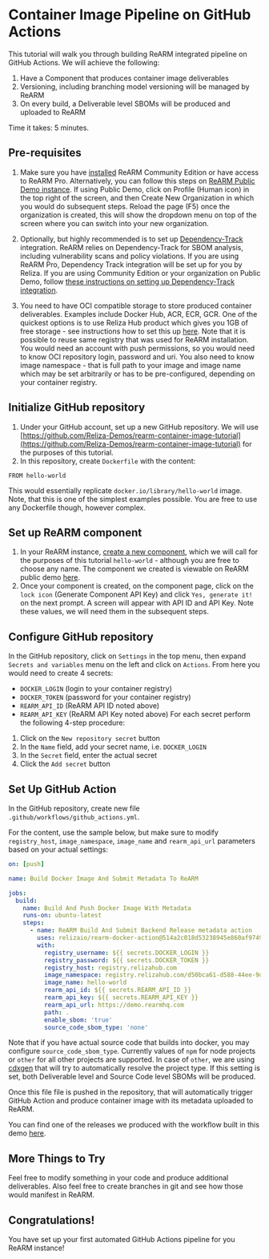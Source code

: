 # Container Image Pipeline on GitHub Actions

This tutorial will walk you through building ReARM integrated pipeline on GitHub Actions. We will achieve the following:

1. Have a Component that produces container image deliverables
2. Versioning, including branching model versioning will be managed by ReARM
3. On every build, a Deliverable level SBOMs will be produced and uploaded to ReARM

Time it takes: 5 minutes.

## Pre-requisites
1. Make sure you have [installed](/installation/) ReARM Community Edition or have access to ReARM Pro. Alternatively, you can follow this steps on [ReARM Public Demo instance](https://demo.rearmhq.com). If using Public Demo, click on Profile (Human icon) in the top right of the screen, and then Create New Organization in which you would do subsequent steps. Reload the page (F5) once the organization is created, this will show the dropdown menu on top of the screen where you can switch into your new organization.

2. Optionally, but highly recommended is to set up [Dependency-Track](https://dependencytrack.org/) integration. ReARM relies on Dependency-Track for SBOM analysis, including vulnerability scans and policy violations. If you are using ReARM Pro, Dependency Track integration will be set up for you by Reliza. If you are using Community Edition or your organization on Public Demo, follow [these instructions on setting up Dependency-Track integration](/integrations/dtrack).

3. You need to have OCI compatible storage to store produced container deliverables. Examples include Docker Hub, ACR, ECR, GCR. One of the quickest options is to use Reliza Hub product which gives you 1GB of free storage - see instructions how to set this up [here](https://docs.relizahub.com/registry/). Note that it is possible to reuse same registry that was used for ReARM installation. You would need an account with push permissions, so you would need to know OCI repository login, password and uri. You also need to know image namespace - that is full path to your image and image name which may be set arbitrarily or has to be pre-configured, depending on your container registry.

## Initialize GitHub repository
1. Under your GitHub account, set up a new GitHub repository. We will use [https://github.com/Reliza-Demos/rearm-container-image-tutorial](https://github.com/Reliza-Demos/rearm-container-image-tutorial) for the purposes of this tutorial.
2. In this repository, create `Dockerfile` with the content:
```
FROM hello-world
```
This would essentially replicate `docker.io/library/hello-world` image. Note, that this is one of the simplest examples possible. You are free to use any Dockerfile though, however complex.

## Set up ReARM component
1. In your ReARM instance, [create a new component](/tutorials/first-bom#create-first-component), which we will call for the purposes of this tutorial `hello-world` - although you are free to choose any name. The component we created is viewable on ReARM public demo [here](https://demo.rearmhq.com/componentsOfOrg/00000000-0000-0000-0000-000000000001/91b89d22-b82d-461b-a668-ca560ce003a2/ea14da55-7537-49a1-9a19-82a511ca09a2).
2. Once your component is created, on the component page, click on the `lock icon` (Generate Component API Key) and click `Yes, generate it!` on the next prompt. A screen will appear with API ID and API Key. Note these values, we will need them in the subsequent steps.

## Configure GitHub repository
In the GitHub repository, click on `Settings` in the top menu, then expand `Secrets and variables` menu on the left and click on `Actions`.
From here you would need to create 4 secrets:
- `DOCKER_LOGIN` (login to your container registry)
- `DOCKER_TOKEN` (password for your container registry)
- `REARM_API_ID` (ReARM API ID noted above)
- `REARM_API_KEY` (ReARM API Key noted above)
For each secret perform the following 4-step procedure:
1. Click on the `New repository secret` button
2. In the `Name` field, add your secret name, i.e. `DOCKER_LOGIN`
3. In the `Secret` field, enter the actual secret
4. Click the `Add secret` button

## Set Up GitHub Action
In the GitHub repository, create new file `.github/workflows/github_actions.yml`. 

For the content, use the sample below, but make sure to modify `registry_host`, `image_namespace`, `image_name` and `rearm_api_url` parameters based on your actual settings:

```yaml
on: [push]

name: Build Docker Image And Submit Metadata To ReARM

jobs:
  build:
    name: Build And Push Docker Image With Metadata
    runs-on: ubuntu-latest
    steps:
      - name: ReARM Build And Submit Backend Release metadata action
        uses: relizaio/rearm-docker-action@514a2c018d53238945e860af9749df6805143543 # v1.2.0
        with:
          registry_username: ${{ secrets.DOCKER_LOGIN }}
          registry_password: ${{ secrets.DOCKER_TOKEN }}
          registry_host: registry.relizahub.com
          image_namespace: registry.relizahub.com/d50bca61-d588-44ee-9dae-c0fbcd376270-public
          image_name: hello-world
          rearm_api_id: ${{ secrets.REARM_API_ID }}
          rearm_api_key: ${{ secrets.REARM_API_KEY }}
          rearm_api_url: https://demo.rearmhq.com
          path: .
          enable_sbom: 'true'
          source_code_sbom_type: 'none'
```
Note that if you have actual source code that builds into docker, you may configure `source_code_sbom_type`. Currently values of `npm` for node projects or `other` for all other projects are supported. In case of `other`, we are using [cdxgen](https://github.com/CycloneDX/cdxgen) that will try to automatically resolve the project type. If this setting is set, both Deliverable level and Source Code level SBOMs will be produced.

Once this file file is pushed in the repository, that will automatically trigger GitHub Action and produce container image with its metadata uploaded to ReARM.

You can find one of the releases we produced with the workflow built in this demo [here](https://demo.rearmhq.com/release/show/d4ea598d-6788-4b05-9ae0-59715f646ca8).

## More Things to Try
Feel free to modify something in your code and produce additional deliverables. Also feel free to create branches in git and see how those would manifest in ReARM.

## Congratulations!
You have set up your first automated GitHub Actions pipeline for you ReARM instance!